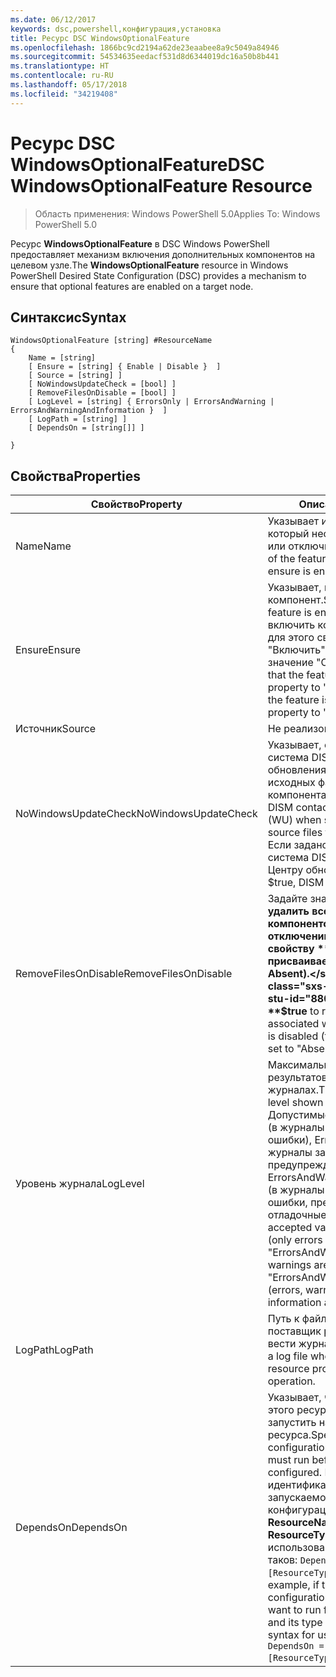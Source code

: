 ```yaml
---
ms.date: 06/12/2017
keywords: dsc,powershell,конфигурация,установка
title: Ресурс DSC WindowsOptionalFeature
ms.openlocfilehash: 1866bc9cd2194a62de23eaabee8a9c5049a84946
ms.sourcegitcommit: 54534635eedacf531d8d6344019dc16a50b8b441
ms.translationtype: HT
ms.contentlocale: ru-RU
ms.lasthandoff: 05/17/2018
ms.locfileid: "34219408"
---
```

# <a name="dsc-windowsoptionalfeature-resource"></a><span data-ttu-id="88052-103">Ресурс DSC WindowsOptionalFeature</span><span class="sxs-lookup"><span data-stu-id="88052-103">DSC WindowsOptionalFeature Resource</span></span>

> <span data-ttu-id="88052-104">Область применения: Windows PowerShell 5.0</span><span class="sxs-lookup"><span data-stu-id="88052-104">Applies To: Windows PowerShell 5.0</span></span>

<span data-ttu-id="88052-105">Ресурс **WindowsOptionalFeature** в DSC Windows PowerShell предоставляет механизм включения дополнительных компонентов на целевом узле.</span><span class="sxs-lookup"><span data-stu-id="88052-105">The **WindowsOptionalFeature** resource in Windows PowerShell Desired State Configuration (DSC) provides a mechanism to ensure that optional features are enabled on a target node.</span></span>

## <a name="syntax"></a><span data-ttu-id="88052-106">Синтаксис</span><span class="sxs-lookup"><span data-stu-id="88052-106">Syntax</span></span>

```
WindowsOptionalFeature [string] #ResourceName
{
    Name = [string]
    [ Ensure = [string] { Enable | Disable }  ]
    [ Source = [string] ]
    [ NoWindowsUpdateCheck = [bool] ]
    [ RemoveFilesOnDisable = [bool] ]
    [ LogLevel = [string] { ErrorsOnly | ErrorsAndWarning | ErrorsAndWarningAndInformation }  ]
    [ LogPath = [string] ]
    [ DependsOn = [string[]] ]

}
```

## <a name="properties"></a><span data-ttu-id="88052-107">Свойства</span><span class="sxs-lookup"><span data-stu-id="88052-107">Properties</span></span>

|  <span data-ttu-id="88052-108">Свойство</span><span class="sxs-lookup"><span data-stu-id="88052-108">Property</span></span>  |  <span data-ttu-id="88052-109">Описание</span><span class="sxs-lookup"><span data-stu-id="88052-109">Description</span></span>   |
|---|---|
| <span data-ttu-id="88052-110">Name</span><span class="sxs-lookup"><span data-stu-id="88052-110">Name</span></span>| <span data-ttu-id="88052-111">Указывает имя компонента, который необходимо включить или отключить.</span><span class="sxs-lookup"><span data-stu-id="88052-111">Indicates the name of the feature that you want to ensure is enabled or disabled.</span></span>|
| <span data-ttu-id="88052-112">Ensure</span><span class="sxs-lookup"><span data-stu-id="88052-112">Ensure</span></span>| <span data-ttu-id="88052-113">Указывает, включен ли компонент.</span><span class="sxs-lookup"><span data-stu-id="88052-113">Specifies whether the feature is enabled.</span></span> <span data-ttu-id="88052-114">Чтобы включить компонент, установите для этого свойства значение "Включить", чтобы отключить — значение "Отключить".</span><span class="sxs-lookup"><span data-stu-id="88052-114">To ensure that the feature is enabled, set this property to "Enable" To ensure that the feature is disabled, set the property to "Disable".</span></span>|
| <span data-ttu-id="88052-115">Источник</span><span class="sxs-lookup"><span data-stu-id="88052-115">Source</span></span>| <span data-ttu-id="88052-116">Не реализовано.</span><span class="sxs-lookup"><span data-stu-id="88052-116">Not implemented.</span></span>|
| <span data-ttu-id="88052-117">NoWindowsUpdateCheck</span><span class="sxs-lookup"><span data-stu-id="88052-117">NoWindowsUpdateCheck</span></span>| <span data-ttu-id="88052-118">Указывает, обращается ли система DISM к Центру обновления Windows при поиске исходных файлов для включения компонента.</span><span class="sxs-lookup"><span data-stu-id="88052-118">Specifies whether DISM contacts Windows Update (WU) when searching for the source files to enable a feature.</span></span> <span data-ttu-id="88052-119">Если задано значение $true, система DISM не обращается к Центру обновления Windows.</span><span class="sxs-lookup"><span data-stu-id="88052-119">If $true, DISM does not contact WU.</span></span>|
| <span data-ttu-id="88052-120">RemoveFilesOnDisable</span><span class="sxs-lookup"><span data-stu-id="88052-120">RemoveFilesOnDisable</span></span>| <span data-ttu-id="88052-121">Задайте значение **$true**, чтобы удалить все файлы, связанные с компонентом, при его отключении (то есть когда свойству **Ensure** присваивается значение Absent).</span><span class="sxs-lookup"><span data-stu-id="88052-121">Set to **$true** to remove all files associated with the feature when it is disabled (that is, when **Ensure** is set to "Absent").</span></span>|
| <span data-ttu-id="88052-122">Уровень журнала</span><span class="sxs-lookup"><span data-stu-id="88052-122">LogLevel</span></span>| <span data-ttu-id="88052-123">Максимальный уровень результатов, показываемый в журналах.</span><span class="sxs-lookup"><span data-stu-id="88052-123">The maximum output level shown in the logs.</span></span> <span data-ttu-id="88052-124">Допустимые значения: ErrorsOnly (в журналы записываются только ошибки), ErrorsAndWarning (в журналы записываются ошибки и предупреждения) и ErrorsAndWarningAndInformation (в журналы записываются ошибки, предупреждения и отладочные сведения).</span><span class="sxs-lookup"><span data-stu-id="88052-124">The accepted values are: "ErrorsOnly" (only errors are logged), "ErrorsAndWarning" (errors and warnings are logged), and "ErrorsAndWarningAndInformation" (errors, warnings, and debug information are logged).</span></span>|
| <span data-ttu-id="88052-125">LogPath</span><span class="sxs-lookup"><span data-stu-id="88052-125">LogPath</span></span>| <span data-ttu-id="88052-126">Путь к файлу журнала, в котором поставщик ресурсов должен вести журнал работы.</span><span class="sxs-lookup"><span data-stu-id="88052-126">The path to a log file where you want the resource provider to log the operation.</span></span>|
| <span data-ttu-id="88052-127">DependsOn</span><span class="sxs-lookup"><span data-stu-id="88052-127">DependsOn</span></span>| <span data-ttu-id="88052-128">Указывает, что перед настройкой этого ресурса необходимо запустить настройку другого ресурса.</span><span class="sxs-lookup"><span data-stu-id="88052-128">Specifies that the configuration of another resource must run before this resource is configured.</span></span> <span data-ttu-id="88052-129">Например, если идентификатор первого запускаемого блока сценария для конфигурации ресурса — __ResourceName__, а его тип — __ResourceType__, то синтаксис использования этого свойства таков: `DependsOn = "[ResourceType]ResourceName"`.</span><span class="sxs-lookup"><span data-stu-id="88052-129">For example, if the ID of the resource configuration script block that you want to run first is __ResourceName__ and its type is __ResourceType__, the syntax for using this property is `DependsOn = "[ResourceType]ResourceName"`.</span></span>|